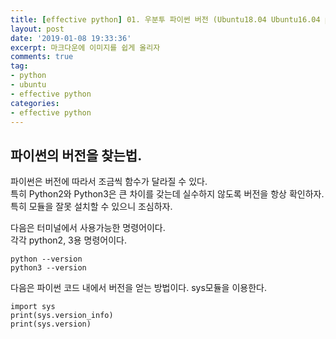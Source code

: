 ```yaml
---
title: [effective python] 01. 우분투 파이썬 버전 (Ubuntu18.04 Ubuntu16.04 python version)
layout: post
date: '2019-01-08 19:33:36'
excerpt: 마크다운에 이미지를 쉽게 올리자
comments: true
tag:
- python
- ubuntu
- effective python
categories:
- effective python
---
```


## 파이썬의 버전을 찾는법.

파이썬은 버전에 따라서 조금씩 함수가 달라질 수 있다.  
특히 Python2와 Python3은 큰 차이를 갖는데 실수하지 않도록 버전을 항상 확인하자.  
특히 모듈을 잘못 설치할 수 있으니 조심하자.  

다음은 터미널에서 사용가능한 명령어이다.  
각각 python2, 3용 명령어이다.  

	python --version
	python3 --version

다음은 파이썬 코드 내에서 버전을 얻는 방법이다.
sys모듈을 이용한다.

	
	import sys
	print(sys.version_info)
	print(sys.version)
